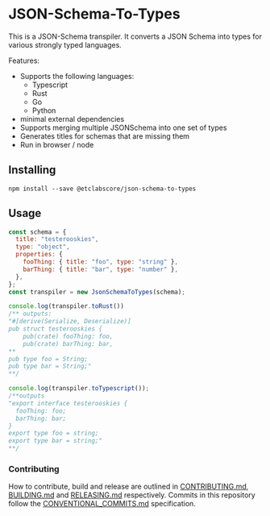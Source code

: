 # JSON-Schema-To-Types

This is a JSON-Schema transpiler. It converts a JSON Schema into types for various strongly typed languages.

Features:

 - Supports the following languages:
   - Typescript
   - Rust
   - Go
   - Python
 - minimal external dependencies
 - Supports merging multiple JSONSchema into one set of types
 - Generates titles for schemas that are missing them
 - Run in browser / node

## Installing

```
npm install --save @etclabscore/json-schema-to-types
```

## Usage

```javascript
const schema = {
  title: "testerooskies",
  type: "object",
  properties: {
    fooThing: { title: "foo", type: "string" },
    barThing: { title: "bar", type: "number" },
  },
};
const transpiler = new JsonSchemaToTypes(schema);

console.log(transpiler.toRust())
/** outputs:
"#[derive(Serialize, Deserialize)]
pub struct testerooskies {
    pub(crate) fooThing: foo,
    pub(crate) barThing: bar,
**
pub type foo = String;
pub type bar = String;"
**/

console.log(transpiler.toTypescript());
/**outputs
"export interface testerooskies {
  fooThing: foo;
  barThing: bar;
}
export type foo = string;
export type bar = string;"
**/

```

### Contributing

How to contribute, build and release are outlined in [CONTRIBUTING.md](CONTRIBUTING.md), [BUILDING.md](BUILDING.md) and [RELEASING.md](RELEASING.md) respectively. Commits in this repository follow the [CONVENTIONAL_COMMITS.md](CONVENTIONAL_COMMITS.md) specification.
